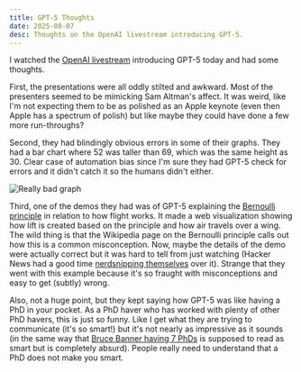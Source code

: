 ```yaml
---
title: GPT-5 Thoughts
date: 2025-08-07
desc: Thoughts on the OpenAI livestream introducing GPT-5.
---
```


I watched the [OpenAI livestream](https://www.youtube.com/watch?v=0Uu_VJeVVfo) introducing GPT-5 today and had some thoughts.

First, the presentations were all oddly stilted and awkward. Most of the presenters seemed to be mimicking Sam Altman's affect. It was weird, like I'm not expecting them to be as polished as an Apple keynote (even then Apple has a spectrum of polish) but like maybe they could have done a few more run-throughs?

Second, they had blindingly obvious errors in some of their graphs. They had a bar chart where 52 was taller than 69, which was the same height as 30. Clear case of automation bias since I'm sure they had GPT-5 check for errors and it didn't catch it so the humans didn't either.

![Really bad graph](/img/bad-graph-gpt-5.jpeg)

Third, one of the demos they had was of GPT-5 explaining the [Bernoulli principle](https://en.wikipedia.org/wiki/Bernoulli%27s_principle) in relation to how flight works. It made a web visualization showing how lift is created based on the principle and how air travels over a wing. The wild thing is that the Wikipedia page on the Bernoulli principle calls out how this is a common misconception. Now, maybe the details of the demo were actually correct but it was hard to tell from just watching (Hacker News had a good time [nerdsnipping themselves](https://news.ycombinator.com/item?id=44827498) over it). Strange that they went with this example because it's so fraught with misconceptions and easy to get (subtly) wrong.

Also, not a huge point, but they kept saying how GPT-5 was like having a PhD in your pocket. As a PhD haver who has worked with plenty of other PhD havers, this is just so funny. Like I get what they are trying to communicate (it's so smart!) but it's not nearly as impressive as it sounds (in the same way that [Bruce Banner having 7 PhDs](https://www.youtube.com/watch?v=D4Dd3zAeN-U) is supposed to read as smart but is completely absurd). People really need to understand that a PhD does not make you smart.
